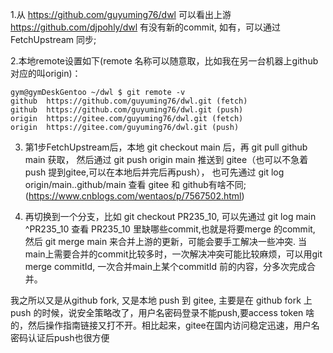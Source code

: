 1.从 https://github.com/guyuming76/dwl  可以看出上游 https://github.com/djpohly/dwl 有没有新的commit, 如有，可以通过 FetchUpstream 同步;

2.本地remote设置如下(remote 名称可以随意取，比如我在另一台机器上github对应的叫origin)：

```
gym@gymDeskGentoo ~/dwl $ git remote -v
github	https://github.com/guyuming76/dwl.git (fetch)
github	https://github.com/guyuming76/dwl.git (push)
origin	https://gitee.com/guyuming76/dwl.git (fetch)
origin	https://gitee.com/guyuming76/dwl.git (push)
```

3. 第1步FetchUpstream后，本地 git checkout main 后，再 git pull github main 获取， 然后通过 git push origin main 推送到 gitee（也可以不急着push 提到gitee,可以在本地后并完后再push），
   也可先通过 git log origin/main..github/main 查看 gitee 和 github有啥不同;
   (https://www.cnblogs.com/wentaos/p/7567502.html)


4. 再切换到一个分支，比如 git checkout PR235_10, 可以先通过 git log main ^PR235_10 查看 PR235_10 里缺哪些commit,也就是将要merge 的commit,
   然后 git merge main 来合并上游的更新，可能会要手工解决一些冲突. 当main上需要合并的commit比较多时，一次解决冲突可能比较麻烦，可以用git merge commitId, 一次合并main上某个commitId 前的内容，分多次完成合并。

我之所以又是从github fork, 又是本地 push 到 gitee, 主要是在 github fork 上 push 的时候，说安全策略改了，用户名密码登录不能push,要access token 啥的，然后操作指南链接又打不开。相比起来，gitee在国内访问稳定迅速，用户名密码认证后push也很方便

